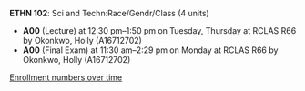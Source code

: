 **ETHN 102**: Sci and Techn:Race/Gendr/Class (4 units)

- **A00** (Lecture) at 12:30 pm–1:50 pm on Tuesday, Thursday at RCLAS R66 by Okonkwo, Holly (A16712702)
- **A00** (Final Exam) at 11:30 am–2:29 pm on Monday at RCLAS R66 by Okonkwo, Holly (A16712702)

[Enrollment numbers over time](./ETHN102.tsv)
